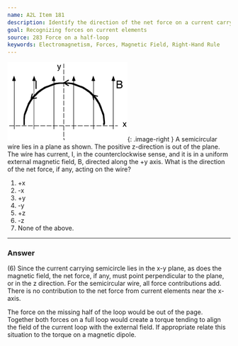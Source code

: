 ```yaml
---
name: A2L Item 181
description: Identify the direction of the net force on a current carrying semicircular wire in a uniform B-field.
goal: Recognizing forces on current elements
source: 283 Force on a half-loop
keywords: Electromagnetism, Forces, Magnetic Field, Right-Hand Rule
---
```


![Item181_fig1.gif](../images/Item181_fig1.gif){: .image-right } A
semicircular wire lies in a plane as shown.  The positive z-direction is
out of the plane. The wire has current, I, in the counterclockwise
sense, and it is in a uniform external magnetic field, B, directed along
the +y axis.  What is the direction of the net force, if any, acting on
the wire?

1. +x
2. -x
3. +y
4. -y
5. +z
6. -z
7. None of the above.



<hr/>

### Answer 

(6) Since the current carrying semicircle lies in the x-y plane,
as does the magnetic field, the net force, if any, must point
perpendicular to the plane, or in the z direction. For the semicircular
wire, all force contributions add. There is no contribution to the net
force from current elements near the x-axis.

The force on the missing half of the loop would be out of the page.
Together both forces on a full loop would create a torque tending to
align the field of the current loop with the external field. If
appropriate relate this situation to the torque on a magnetic dipole.
